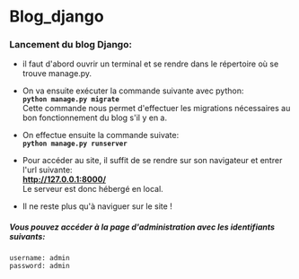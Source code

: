 # Blog_django
 
### Lancement du blog Django:  

* il faut d'abord ouvrir un terminal et se rendre dans le répertoire où se trouve manage.py.  

* On va ensuite exécuter la commande suivante avec python:  
     **`python manage.py migrate`**    
  Cette commande nous permet d'effectuer les migrations nécessaires au bon fonctionnement du blog s'il y en a.  
  
* On effectue ensuite la commande suivate:  
     **`python manage.py runserver`**    
     
* Pour accéder au site, il suffit de se rendre sur son navigateur et entrer l'url suivante:  
     **http://127.0.0.1:8000/**  
     Le serveur est donc hébergé en local.    
     
* Il ne reste plus qu'à naviguer sur le site !  

##### Vous pouvez accéder à la page d'administration avec les identifiants suivants:  
    username: admin
    password: admin
